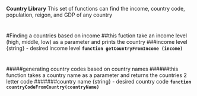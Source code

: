 ****Country Library****
This set of functions can find the income, country code, population, reigon, and GDP of any country
#
#Finding a countries based on income
##this fuction take an income level (high, middle, low) as a parameter and prints the country 
###income level {string} - desired income level
**`function getCountryFromIncome (income)`**
#
#####generating country codes based on country names
######this function takes a country name as a parameter and returns the countries 2 letter code
#######country name {string} - desired country code 
**`function countryCodeFromCountry(countryName)`**
